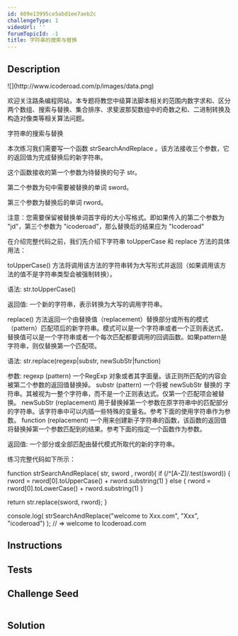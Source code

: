 ```yaml
---
id: 609e13995ce5abd1ee7aeb2c
challengeType: 1
videoUrl: ''
forumTopicId: -1
title: 字符串的搜索与替换
---
```


## Description
<section id='description'>
![](http://www.icoderoad.com/p/images/data.png)

欢迎关注路条编程网站，本专题将教您中级算法脚本相关的范围内数字求和、区分两个数组、搜索与替换、集合排序、求斐波那契数组中的奇数之和、二进制转换及构造对像类等相关算法问题。

字符串的搜索与替换

本次练习我们需要写一个函数 strSearchAndReplace 。该方法接收三个参数，它的返回值为完成替换后的新字符串。

这个函数接收的第一个参数为待替换的句子 str。

第二个参数为句中需要被替换的单词 sword。

第三个参数为替换后的单词 rword。

注意：您需要保留被替换单词首字母的大小写格式。即如果传入的第二个参数为 "jd"，第三个参数为 "icoderoad"，那么替换后的结果应为 "Icoderoad"

在介绍完整代码之前，我们先介绍下字符串 toUpperCase 和 replace 方法的具体用法： 

toUpperCase() 方法将调用该方法的字符串转为大写形式并返回（如果调用该方法的值不是字符串类型会被强制转换）。

语法:
str.toUpperCase()

返回值:
一个新的字符串，表示转换为大写的调用字符串。

replace() 方法返回一个由替换值（replacement）替换部分或所有的模式（pattern）匹配项后的新字符串。模式可以是一个字符串或者一个正则表达式，替换值可以是一个字符串或者一个每次匹配都要调用的回调函数。如果pattern是字符串，则仅替换第一个匹配项。

语法:
str.replace(regexp|substr, newSubStr|function)

参数:
  regexp (pattern)
    一个RegExp 对象或者其字面量。该正则所匹配的内容会被第二个参数的返回值替换掉。
  substr (pattern)
    一个将被 newSubStr 替换的 字符串。其被视为一整个字符串，而不是一个正则表达式。仅第一个匹配项会被替换。
  newSubStr (replacement)
    用于替换掉第一个参数在原字符串中的匹配部分的字符串。该字符串中可以内插一些特殊的变量名。参考下面的使用字符串作为参数。
  function (replacement)
    一个用来创建新子字符串的函数，该函数的返回值将替换掉第一个参数匹配到的结果。参考下面的指定一个函数作为参数。

返回值:
一个部分或全部匹配由替代模式所取代的新的字符串。


练习完整代码如下所示：

function strSearchAndReplace( str, sword , rword){
  if (/^[A-Z]/.test(sword)) {
    rword = rword[0].toUpperCase() + rword.substring(1)
  } else {
    rword = rword[0].toLowerCase() + rword.substring(1)
  }

  return str.replace(sword, rword);
}

console.log( strSearchAndReplace("welcome to Xxx.com", "Xxx", "icoderoad") );
// => welcome to Icoderoad.com 


</section>

## Instructions
<section id='instructions'>

</section>

## Tests
<section id='tests'>

</section>

## Challenge Seed
<section id='challengeSeed'>

<div id='js-seed'>

```js

```

</div>



</section>

## Solution
<section id='solution'>


</section>
